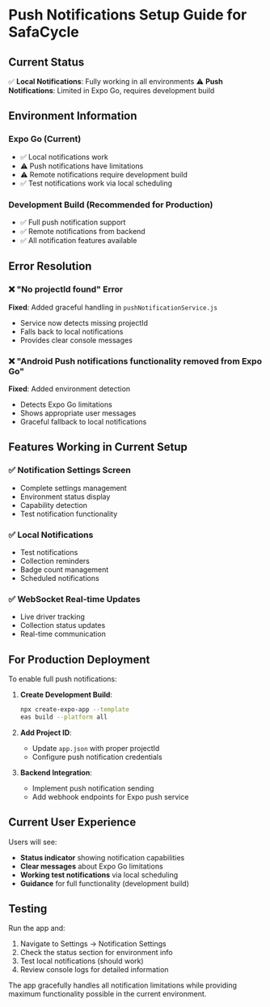 # Push Notifications Setup Guide for SafaCycle

## Current Status
✅ **Local Notifications**: Fully working in all environments
⚠️ **Push Notifications**: Limited in Expo Go, requires development build

## Environment Information

### Expo Go (Current)
- ✅ Local notifications work
- ⚠️ Push notifications have limitations
- ⚠️ Remote notifications require development build
- ✅ Test notifications work via local scheduling

### Development Build (Recommended for Production)
- ✅ Full push notification support
- ✅ Remote notifications from backend
- ✅ All notification features available

## Error Resolution

### ❌ "No projectId found" Error
**Fixed**: Added graceful handling in `pushNotificationService.js`
- Service now detects missing projectId
- Falls back to local notifications
- Provides clear console messages

### ❌ "Android Push notifications functionality removed from Expo Go"
**Fixed**: Added environment detection
- Detects Expo Go limitations
- Shows appropriate user messages
- Graceful fallback to local notifications

## Features Working in Current Setup

### ✅ Notification Settings Screen
- Complete settings management
- Environment status display
- Capability detection
- Test notification functionality

### ✅ Local Notifications
- Test notifications
- Collection reminders
- Badge count management
- Scheduled notifications

### ✅ WebSocket Real-time Updates
- Live driver tracking
- Collection status updates
- Real-time communication

## For Production Deployment

To enable full push notifications:

1. **Create Development Build**:
   ```bash
   npx create-expo-app --template
   eas build --platform all
   ```

2. **Add Project ID**:
   - Update `app.json` with proper projectId
   - Configure push notification credentials

3. **Backend Integration**:
   - Implement push notification sending
   - Add webhook endpoints for Expo push service

## Current User Experience

Users will see:
- **Status indicator** showing notification capabilities
- **Clear messages** about Expo Go limitations
- **Working test notifications** via local scheduling
- **Guidance** for full functionality (development build)

## Testing

Run the app and:
1. Navigate to Settings → Notification Settings
2. Check the status section for environment info
3. Test local notifications (should work)
4. Review console logs for detailed information

The app gracefully handles all notification limitations while providing maximum functionality possible in the current environment.

